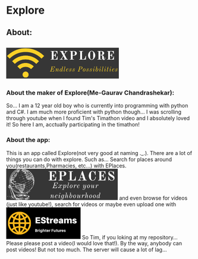 <h1>Explore</h1>

<h2>About:<h2>
<img src="/static/images/icon.png" alt='Explore icon'> 
  
<h3>About the maker of Explore(Me-Gaurav Chandrashekar):</h3>
<p>So... I am a 12 year old boy who is currently into programming with python and C#. I am much more proficient with python though... 
I was scrolling through youtube when I found Tim's Timathon video and I absolutely loved it! So here I am, acctually participating in the timathon!</p>

<h3>About the app:</h3>

  
<p>This is an app called Explore(not very good at naming ._.). There are a lot of things you can do with explore. Such as... Search for places around you(restaurants,Pharmacies, etc...) with EPlaces.
 
<img src="/static/images/eplaces.png" width="300px" alt="EPlaces icon"> 
and even browse for videos (just like youtube!), search for videos or maybe even upload one with <img src="static/images/logo.png" alt="EStreams icon" width="200px"> So Tim, if you loking at my repository... Please
please post a video(I would love that!). By the way, anybody can post videos! But not too much. The server will cause a lot of lag...</p>
